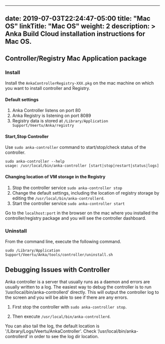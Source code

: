 
---
date: 2019-07-03T22:24:47-05:00
title: "Mac OS"
linkTitle: "Mac OS"
weight: 2
description: >
  Anka Build Cloud installation instructions for Mac OS.
---

[//]: # (TODO: split this to files and add configuration )


## Controller/Registry Mac Application package
### Install
Install the `AnkaControllerRegistry-XXX.pkg` on the mac machine on which you want to install controller and Registry.  

#### Default settings  

1. Anka Controller listens on port 80
2. Anka Registry is listening on port 8089
3. Registry data is stored at `/Library/Application Support/Veertu/Anka/registry`

#### Start,Stop Controller  

Use `sudo anka-controller` command to start/stop/check status of the controller.

```
sudo anka-controller --help
usage: /usr/local/bin/anka-controller [start|stop|restart|status|logs]
```

#### Changing location of VM storage in the Registry

1. Stop the controller service `sudo anka-controller stop`
2. Change the default settings, including the location of registry storage by editing the `/usr/local/bin/anka-controllerd`.
3. Start the controller service `sudo anka-controller start`

Go to the `localhost:port` in the browser on the mac where you installed the controller/registry package and you will see the controller dashboard.  

### Uninstall

From the command line, execute the following command.

`sudo /Library/Application Support/Veertu/Anka/tools/controller/uninstall.sh`

## Debugging Issues with Controller

Anka controller is a server that usually runs as a daemon and errors are usually written to a log.
The easiest way to debug the controller is to run ‘/usr/local/bin/anka-controllerd’ directly. This will output the controller log to the screen and you will be able to see if there are any errors.
1. First stop the controller with `sudo anka-controller stop`.

2. Then execute `/usr/local/bin/anka-controllerd`.

You can also tail the log, the default location is '/Library/Logs/Veertu/AnkaController'. Check ‘/usr/local/bin/anka-controllerd’ in order to see the log dir location.